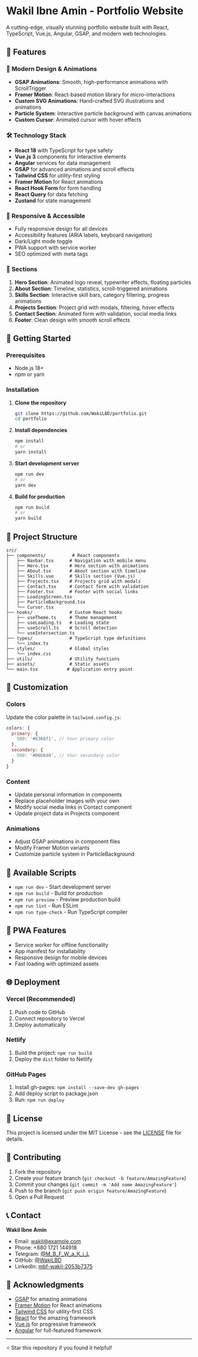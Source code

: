 # Wakil Ibne Amin - Portfolio Website

A cutting-edge, visually stunning portfolio website built with React, TypeScript, Vue.js, Angular, GSAP, and modern web technologies.

## 🚀 Features

### 🎨 **Modern Design & Animations**
- **GSAP Animations**: Smooth, high-performance animations with ScrollTrigger
- **Framer Motion**: React-based motion library for micro-interactions
- **Custom SVG Animations**: Hand-crafted SVG illustrations and animations
- **Particle System**: Interactive particle background with canvas animations
- **Custom Cursor**: Animated cursor with hover effects

### 🛠 **Technology Stack**
- **React 18** with TypeScript for type safety
- **Vue.js 3** components for interactive elements
- **Angular** services for data management
- **GSAP** for advanced animations and scroll effects
- **Tailwind CSS** for utility-first styling
- **Framer Motion** for React animations
- **React Hook Form** for form handling
- **React Query** for data fetching
- **Zustand** for state management

### 📱 **Responsive & Accessible**
- Fully responsive design for all devices
- Accessibility features (ARIA labels, keyboard navigation)
- Dark/Light mode toggle
- PWA support with service worker
- SEO optimized with meta tags

### 🎯 **Sections**
1. **Hero Section**: Animated logo reveal, typewriter effects, floating particles
2. **About Section**: Timeline, statistics, scroll-triggered animations
3. **Skills Section**: Interactive skill bars, category filtering, progress animations
4. **Projects Section**: Project grid with modals, filtering, hover effects
5. **Contact Section**: Animated form with validation, social media links
6. **Footer**: Clean design with smooth scroll effects

## 🚀 Getting Started

### Prerequisites
- Node.js 18+ 
- npm or yarn

### Installation

1. **Clone the repository**
   ```bash
   git clone https://github.com/WakiLBD/portfolio.git
   cd portfolio
   ```

2. **Install dependencies**
   ```bash
   npm install
   # or
   yarn install
   ```

3. **Start development server**
   ```bash
   npm run dev
   # or
   yarn dev
   ```

4. **Build for production**
   ```bash
   npm run build
   # or
   yarn build
   ```

## 📁 Project Structure

```
src/
├── components/          # React components
│   ├── Navbar.tsx      # Navigation with mobile menu
│   ├── Hero.tsx        # Hero section with animations
│   ├── About.tsx       # About section with timeline
│   ├── Skills.vue      # Skills section (Vue.js)
│   ├── Projects.tsx    # Projects grid with modals
│   ├── Contact.tsx     # Contact form with validation
│   ├── Footer.tsx      # Footer with social links
│   ├── LoadingScreen.tsx
│   ├── ParticleBackground.tsx
│   └── Cursor.tsx
├── hooks/              # Custom React hooks
│   ├── useTheme.ts     # Theme management
│   ├── useLoading.ts   # Loading state
│   ├── useScroll.ts    # Scroll detection
│   └── useIntersection.ts
├── types/              # TypeScript type definitions
│   └── index.ts
├── styles/             # Global styles
│   └── index.css
├── utils/              # Utility functions
├── assets/             # Static assets
└── main.tsx           # Application entry point
```

## 🎨 Customization

### Colors
Update the color palette in `tailwind.config.js`:
```javascript
colors: {
  primary: {
    500: '#6366f1', // Your primary color
  },
  secondary: {
    500: '#06b6d4', // Your secondary color
  }
}
```

### Content
- Update personal information in components
- Replace placeholder images with your own
- Modify social media links in Contact component
- Update project data in Projects component

### Animations
- Adjust GSAP animations in component files
- Modify Framer Motion variants
- Customize particle system in ParticleBackground

## 🔧 Available Scripts

- `npm run dev` - Start development server
- `npm run build` - Build for production
- `npm run preview` - Preview production build
- `npm run lint` - Run ESLint
- `npm run type-check` - Run TypeScript compiler

## 📱 PWA Features

- Service worker for offline functionality
- App manifest for installability
- Responsive design for mobile devices
- Fast loading with optimized assets

## 🌐 Deployment

### Vercel (Recommended)
1. Push code to GitHub
2. Connect repository to Vercel
3. Deploy automatically

### Netlify
1. Build the project: `npm run build`
2. Deploy the `dist` folder to Netlify

### GitHub Pages
1. Install gh-pages: `npm install --save-dev gh-pages`
2. Add deploy script to package.json
3. Run: `npm run deploy`

## 📄 License

This project is licensed under the MIT License - see the [LICENSE](LICENSE) file for details.

## 🤝 Contributing

1. Fork the repository
2. Create your feature branch (`git checkout -b feature/AmazingFeature`)
3. Commit your changes (`git commit -m 'Add some AmazingFeature'`)
4. Push to the branch (`git push origin feature/AmazingFeature`)
5. Open a Pull Request

## 📞 Contact

**Wakil Ibne Amin**
- Email: wakil@example.com
- Phone: +880 1721 144918
- Telegram: [@M_B_F_W_a_K_i_L](https://t.me/M_B_F_W_a_K_i_L)
- GitHub: [@WakiLBD](https://github.com/WakiLBD)
- LinkedIn: [mbf-wakil-2053b7375](https://bd.linkedin.com/in/mbf-wakil-2053b7375)

## 🙏 Acknowledgments

- [GSAP](https://greensock.com/gsap/) for amazing animations
- [Framer Motion](https://www.framer.com/motion/) for React animations
- [Tailwind CSS](https://tailwindcss.com/) for utility-first CSS
- [React](https://reactjs.org/) for the amazing framework
- [Vue.js](https://vuejs.org/) for progressive framework
- [Angular](https://angular.io/) for full-featured framework

---

⭐ Star this repository if you found it helpful!
